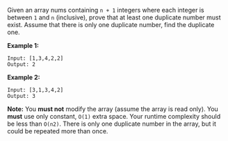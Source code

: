 Given an array nums containing `n + 1` integers where each integer is between `1` and `n` (inclusive), prove that at least one duplicate number must exist. Assume that there is only one duplicate number, find the duplicate one.

**Example 1:**
```
Input: [1,3,4,2,2]
Output: 2
```
**Example 2:**
```
Input: [3,1,3,4,2]
Output: 3
```
**Note:**
You **must not** modify the array (assume the array is read only).
You **must** use only constant, `O(1)` extra space.
Your runtime complexity should be less than `O(n2)`.
There is only one duplicate number in the array, but it could be repeated more than once.
